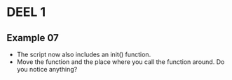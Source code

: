 # DEEL 1
## Example 07
* The script now also includes an init() function.
* Move the function and the place where you call the function around. Do you notice anything? 